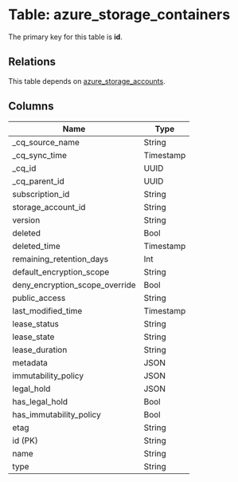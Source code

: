 # Table: azure_storage_containers



The primary key for this table is **id**.

## Relations
This table depends on [azure_storage_accounts](azure_storage_accounts.md).

## Columns
| Name          | Type          |
| ------------- | ------------- |
|_cq_source_name|String|
|_cq_sync_time|Timestamp|
|_cq_id|UUID|
|_cq_parent_id|UUID|
|subscription_id|String|
|storage_account_id|String|
|version|String|
|deleted|Bool|
|deleted_time|Timestamp|
|remaining_retention_days|Int|
|default_encryption_scope|String|
|deny_encryption_scope_override|Bool|
|public_access|String|
|last_modified_time|Timestamp|
|lease_status|String|
|lease_state|String|
|lease_duration|String|
|metadata|JSON|
|immutability_policy|JSON|
|legal_hold|JSON|
|has_legal_hold|Bool|
|has_immutability_policy|Bool|
|etag|String|
|id (PK)|String|
|name|String|
|type|String|